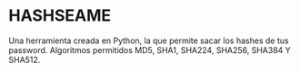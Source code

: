 # HASHSEAME
Una herramienta creada en Python, la que permite sacar los hashes de tus password. Algoritmos permitidos MD5, SHA1, SHA224, SHA256, SHA384 Y SHA512.
